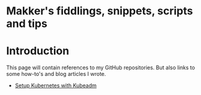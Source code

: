 # Makker's fiddlings, snippets, scripts and tips
# Introduction
This page will contain references to my GitHub repositories. But also links to some how-to's and blog articles I wrote.

* [Setup Kubernetes with Kubeadm](kubernetes/setupWithKubeadm/README.md)